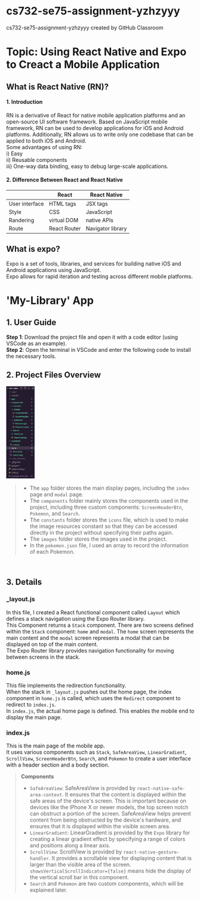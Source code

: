 # cs732-se75-assignment-yzhzyyy
cs732-se75-assignment-yzhzyyy created by GitHub Classroom

# Topic: Using React Native and Expo to Creact a Mobile Application <br>

## What is React Native (RN)? <br>

#### 1. Introduction <br>
  RN is a derivative of React for native mobile application platforms and an open-source UI software framework. Based on JavaScript mobile framework, RN can be used to develop applications for iOS and Android platforms. Additionally, RN allows us to write only one codebase that can be applied to both iOS and Android.<br>
  Some advantages of using RN:  
  i) Easy  
  ii) Reusable components  
  iii) One-way data binding, easy to debug large-scale applications.  

#### 2. Difference Between React and React Native <br>

|  | React | React Native |
| --- | --- | --- |
| User interface | HTML tags | JSX tags |
| Style | CSS | JavaScript |
| Randering | virtual DOM | native APIs |
| Route | React Router | Navigator library |<br>

## What is expo? <br>
  Expo is a set of tools, libraries, and services for building native iOS and Android applications using JavaScript.  
  Expo allows for rapid iteration and testing across different mobile platforms.  
  
# 'My-Library' App

## 1. User Guide  

**Step 1**: Download the project file and open it with a code editor (using VSCode as an example).  
**Step 2**: Open the terminal in VSCode and enter the following code to install the necessary tools.  

## 2. Project Files Overview
<img src="./images/catalog.jpg" width="15%" height = "15%"/><br>

> * The `app` folder stores the main display pages, including the `index` page and `modal` page.  
> * The `components` folder mainly stores the components used in the project, including three custom components: `ScreenHeaderBtn`, `Pokemon`, and `Search`.  
> * The `constants` folder stores the `icons` file, which is used to make the image resources constant so that they can be accessed directly in the project without specifying their paths again.  
> * The `images` folder stores the images used in the project.  
> * In the `pokemon.json` file, I used an array to record the information of each Pokemon.  

<br>

## 3. Details

### _layout.js
In this file, I created a React functional component called `Layout` which defines a stack navigation using the Expo Router library.<br>This Component returns a `Stack` component. There are two screens defined within the `Stack` component: `home` and `modal`. The `home` screen represents the main content and the `modal` screen represents a modal that can be displayed on top of the main content. <br> The Expo Router library provides navigation functionality for moving between screens in the stack.

### home.js
This file implements the redirection functionality.<br> When the stack in `_layout.js` pushes out the home page, the index component in `home.js` is called, which uses the `Redirect` component to redirect to `index.js`. <br> In `index.js`, the actual home page is defined. This enables the mobile end to display the main page.<br>

### index.js
This is the main page of the mobile app.<br>
It uses various components such as `Stack`, `SafeAreaView`, `LinearGradient`, `ScrollView`, `ScreenHeaderBtn`, `Search`, and `Pokemon` to create a user interface with a header section and a body section.<br>
> **Components**<br>
> * `SafeAreaView`: SafeAreaView is provided by `react-native-safe-area-context`. It ensures that the content is displayed within the safe areas of the device's screen. This is important because on devices like the iPhone X or newer models, the top screen notch can obstruct a portion of the screen. SafeAreaView helps prevent content from being obstructed by the device's hardware, and ensures that it is displayed within the visible screen area.
> * `LinearGradient`: LinearGradient is provided by the `Expo` library for creating a linear gradient effect by specifying a range of colors and positions along a linear axis. 
> * `ScrollView`: ScrollView is provided by  `react-native-gesture-handler`. It provides a scrollable view for displaying content that is larger than the visible area of the screen.<br> `showsVerticalScrollIndicator={false}` means hide the display of the vertical scroll bar in this component.<br>
> * `Search` and `Pokemon` are two custom components, which will be explained later.



